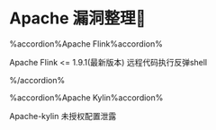 # Apache 漏洞整理👻

%accordion%Apache Flink%accordion%

Apache Flink <= 1.9.1(最新版本) 远程代码执行反弹shell

%/accordion%

%accordion%Apache Kylin%accordion%

Apache-kylin 未授权配置泄露

